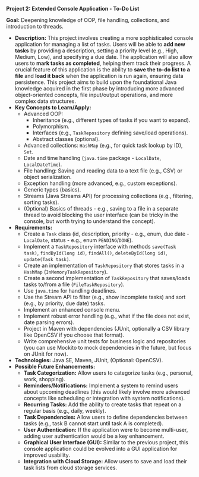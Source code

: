 

**Project 2: Extended Console Application - To-Do List**

**Goal:** Deepening knowledge of OOP, file handling, collections, and introduction to threads.

* **Description:** This project involves creating a more sophisticated console application for managing a list of tasks. Users will be able to **add new tasks** by providing a description, setting a priority level (e.g., High, Medium, Low), and specifying a due date. The application will also allow users to **mark tasks as completed**, helping them track their progress. A crucial feature of this application is the ability to **save the to-do list to a file** and **load it back** when the application is run again, ensuring data persistence. This project aims to build upon the foundational Java knowledge acquired in the first phase by introducing more advanced object-oriented concepts, file input/output operations, and more complex data structures.
* **Key Concepts to Learn/Apply:**
    * Advanced OOP:
        * Inheritance (e.g., different types of tasks if you want to expand).
        * Polymorphism.
        * Interfaces (e.g., `TaskRepository` defining save/load operations).
        * Abstract classes (optional).
    * Advanced collections: `HashMap` (e.g., for quick task lookup by ID), `Set`.
    * Date and time handling (`java.time` package - `LocalDate`, `LocalDateTime`).
    * File handling: Saving and reading data to a text file (e.g., CSV) or object serialization.
    * Exception handling (more advanced, e.g., custom exceptions).
    * Generic types (basics).
    * Streams (Java Streams API) for processing collections (e.g., filtering, sorting tasks).
    * (Optional) Basics of threads - e.g., saving to a file in a separate thread to avoid blocking the user interface (can be tricky in the console, but worth trying to understand the concept).
* **Requirements:**
    * Create a `Task` class (id, description, priority - e.g., enum, due date - `LocalDate`, status - e.g., enum `PENDING`/`DONE`).
    * Implement a `TaskRepository` interface with methods `save(Task task)`, `findById(long id)`, `findAll()`, `deleteById(long id)`, `update(Task task)`.
    * Create an implementation of `TaskRepository` that stores tasks in a `HashMap` (`InMemoryTaskRepository`).
    * Create a second implementation of `TaskRepository` that saves/loads tasks to/from a file (`FileTaskRepository`).
    * Use `java.time` for handling deadlines.
    * Use the Stream API to filter (e.g., show incomplete tasks) and sort (e.g., by priority, due date) tasks.
    * Implement an enhanced console menu.
    * Implement robust error handling (e.g., what if the file does not exist, date parsing errors).
    * Project in Maven with dependencies (JUnit, optionally a CSV library like OpenCSV if you choose that format).
    * Write comprehensive unit tests for business logic and repositories (you can use Mockito to mock dependencies in the future, but focus on JUnit for now).
* **Technologies:** Java SE, Maven, JUnit, (Optional: OpenCSV).
* **Possible Future Enhancements:**
    * **Task Categorization:** Allow users to categorize tasks (e.g., personal, work, shopping).
    * **Reminders/Notifications:** Implement a system to remind users about upcoming deadlines (this would likely involve more advanced concepts like scheduling or integration with system notifications).
    * **Recurring Tasks:** Add the ability to create tasks that repeat on a regular basis (e.g., daily, weekly).
    * **Task Dependencies:** Allow users to define dependencies between tasks (e.g., task B cannot start until task A is completed).
    * **User Authentication:** If the application were to become multi-user, adding user authentication would be a key enhancement.
    * **Graphical User Interface (GUI):** Similar to the previous project, this console application could be evolved into a GUI application for improved usability.
    * **Integration with Cloud Storage:** Allow users to save and load their task lists from cloud storage services.
